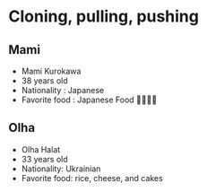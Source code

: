 # Cloning, pulling, pushing

## Mami
* Mami Kurokawa 
* 38 years old
* Nationality : Japanese
* Favorite food : Japanese Food :ramen::curry::dango::rice:

## Olha
* Olha Halat
* 33 years old
* Nationality: Ukrainian
* Favorite food: rice, cheese, and cakes
